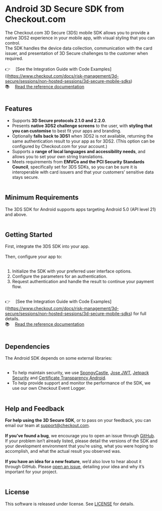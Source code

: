 # Android 3D Secure SDK from Checkout.com

The Checkout.com 3D Secure (3DS) mobile SDK allows you to provide a native 3DS2 experience in your mobile app, with visual styling that you can control.
<br/>
The SDK handles the device data collection, communication with the card issuer, and presentation of 3D Secure challenges to the customer when required.
<br/><br/>
👉  [See the Integration Guide with Code Examples]((https://www.checkout.com/docs/risk-management/3d-secure/sessions/non-hosted-sessions/3d-secure-mobile-sdks)
<br/>
📚  [Read the reference documentation](https://checkout.github.io/checkout-mobile-docs/checkout-3ds-sdk-android/index.html)
<br/><br/>
## Features
- Supports <strong>3D Secure protocols 2.1.0 and 2.2.0</strong>.
- Presents <strong>native 3DS2 challenge screens</strong> to the user, with <strong>styling that you can customise</strong> to best fit your apps and branding.
- Optionally <strong>falls back to 3DS1</strong> when 3DS2 is not available, returning the same authentication result to your app as for 3DS2. (This option can be configured by Checkout.com for your account.)
- Supports a <strong>range of local languages and accessibility needs</strong>, and allows you to set your own string translations.
- Meets requirements from <strong>EMVCo and the PCI Security Standards Council</strong>, specifically set for 3DS SDKs, so you can be sure it is interoperable with card issuers and that your customers’ sensitive data stays secure.
  <br/><br/>
## Minimum Requirements

The 3DS SDK for Android supports apps targeting Android 5.0 (API level 21) and above.
<br/><br/>
## Getting Started

First, integrate the 3DS SDK into your app.
<br/><br/>
Then, configure your app to: 
<br/><br/>
1. Initialize the SDK with your preferred user interface options.
1. Configure the parameters for an authentication.
1. Request authentication and handle the result to continue your payment flow.
<br/><br/>
   
👉  [See the Integration Guide with Code Examples]((https://www.checkout.com/docs/risk-management/3d-secure/sessions/non-hosted-sessions/3d-secure-mobile-sdks) for full details.
<br/>
📚  [Read the reference documentation](https://checkout.github.io/checkout-mobile-docs/checkout-3ds-sdk-android/index.html)
<br/><br/>

## Dependencies

The Android SDK depends on some external libraries:
<br/><br/>
-   To help maintain security, we use [SpongyCastle](https://rtyley.github.io/spongycastle/), [Jose JWT](https://connect2id.com/products/nimbus-jose-jwt), [Jetpack Security](https://developer.android.com/jetpack) and [Certificate Transparency Android](https://github.com/babylonhealth/certificate-transparency-android).
-   To help provide support and monitor the performance of the SDK, we use our own Checkout Event Logger.
<br/><br/>
## Help and Feedback

<strong>For help using the 3D Secure SDK</strong>, or to pass on your feedback, you can email our team at [support@checkout.com](mailto:support@checkout.com).
<br/><br/>
<strong>If you’ve found a bug</strong>, we encourage you to open an issue through [GitHub](https://github.com/checkout/checkout-3ds-sdk-android/issues). If your problem isn’t already listed, please detail the versions of the SDK and your development environment that you’re using, what you were hoping to accomplish, and what the actual result you observed was.
<br/><br/>
<strong>If you have an idea for a new feature</strong>, we’d also love to hear about it through GitHub. Please [open an issue](https://github.com/checkout/checkout-3ds-sdk-android/issues), detailing your idea and why it’s important for your project.
<br/><br/>
## License

This software is released under license. See [LICENSE](LICENSE.md) for details.
